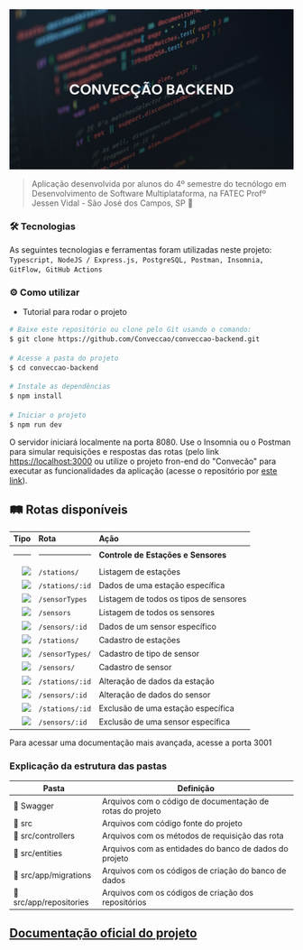 <img src = "https://github.com/Conveccao/conveccao-backend/blob/develop/docs/conveccao-backend.png">

> Aplicação desenvolvida por alunos do 4º semestre do tecnólogo em Desenvolvimento de Software Multiplataforma, na FATEC Profº Jessen Vidal - São José dos Campos, SP :rocket:

### :hammer_and_wrench: Tecnologias

As seguintes tecnologias e ferramentas foram utilizadas neste projeto: `Typescript, NodeJS / Express.js, PostgreSQL, Postman, Insomnia, GitFlow, GitHub Actions`

### :gear: Como utilizar

<!-- Para consumir esta API, é preciso seguir o passo a passo abaixo ou utilizar a URL do serviço em nuvem (através deste link: [https://help-duck-tickets.herokuapp.com/tickets/](https://help-duck-tickets.herokuapp.com/tickets/)). -->

- Tutorial para rodar o projeto

```bash
# Baixe este repositório ou clone pelo Git usando o comando:
$ git clone https://github.com/Conveccao/conveccao-backend.git

# Acesse a pasta do projeto
$ cd conveccao-backend

# Instale as dependências
$ npm install

# Iniciar o projeto
$ npm run dev


```
O servidor iniciará localmente na porta 8080. Use o Insomnia ou o Postman para simular requisições e respostas das rotas (pelo link [https://localhost:3000]((https://localhost:3000)) ou utilize o projeto fron-end do "Convecão" para executar as funcionalidades da aplicação (acesse o repositório por [este link](https://github.com/Conveccao/conveccao-frontend)).

## :railway_track: Rotas disponíveis
 


<div>
  
|                                                                    Tipo | Rota                                 | Ação                            |
| ----------------------------------------------------------------------: | :----------------------------------- | :------------------------------ |
|   <hr>                                                                  | <hr>                                 | **Controle de Estações e Sensores**        |
| [![](https://img.shields.io/badge/GET-2E8B57?style=for-the-badge)]() | `/stations/` | Listagem de estações|
| [![](https://img.shields.io/badge/GET-2E8B57?style=for-the-badge)]() | `/stations/:id`| Dados de uma estação específica|
| [![](https://img.shields.io/badge/GET-2E8B57?style=for-the-badge)]() | `/sensorTypes`| Listagem de todos os tipos de sensores|
| [![](https://img.shields.io/badge/GET-2E8B57?style=for-the-badge)]() | `/sensors`| Listagem de todos os sensores|
| [![](https://img.shields.io/badge/GET-2E8B57?style=for-the-badge)]() | `/sensors/:id`| Dados de um sensor específico |
| [![](https://img.shields.io/badge/POST-4682B4?style=for-the-badge)]() | `/stations/`| Cadastro de estações |
| [![](https://img.shields.io/badge/POST-4682B4?style=for-the-badge)]() | `/sensorTypes/`| Cadastro de tipo de sensor|
| [![](https://img.shields.io/badge/POST-4682B4?style=for-the-badge)]() | `/sensors/`| Cadastro de sensor | 
| [![](https://img.shields.io/badge/PUT-9370DB?style=for-the-badge)]() | `/stations/:id`| Alteração de dados da estação |
| [![](https://img.shields.io/badge/PUT-9370DB?style=for-the-badge)]() | `/sensors/:id`| Alteração de dados do sensor |
| [![](https://img.shields.io/badge/DELETE-CD853F?style=for-the-badge)]() | `/stations/:id`| Exclusão de uma estação específica
| [![](https://img.shields.io/badge/DELETE-CD853F?style=for-the-badge)]() | `/sensors/:id`| Exclusão de uma sensor específica

  
 
Para acessar uma documentação mais avançada, acesse a porta 3001
  
</div>

### Explicação da estrutura das pastas

| Pasta                                                       | Definição                                                                       |
| ----------------------------------------------------------- | ------------------------------------------------------------------------------- |
| :open_file_folder: Swagger                                     | Arquivos com o código de documentação de rotas do projeto                                          |
| :open_file_folder: src                               | Arquivos com código fonte do projeto |
| :open_file_folder: src/controllers                          | Arquivos com os métodos de requisição das rota|
| :open_file_folder: src/entities                             | Arquivos com as entidades do banco de dados do projeto|
| :open_file_folder: src/app/migrations | Arquivos com os códigos de criação do banco de dados |
| :open_file_folder: src/app/repositories | Arquivos com os códigos de criação dos repositórios |




## [Documentação oficial do projeto](https://github.com/Conveccao/conveccao-documentacao)

<br>
